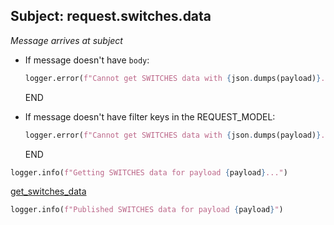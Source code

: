 ## Subject: request.switches.data

_Message arrives at subject_

* If message doesn't have `body`:
  ```python
  logger.error(f"Cannot get SWITCHES data with {json.dumps(payload)}. JSON malformed")
  ```
  END

* If message doesn't have filter keys in the REQUEST_MODEL:
  ```python
  logger.error(f"Cannot get SWITCHES data with {json.dumps(payload)}. Make sure it complies with the shape of {REQUEST_MODEL}"
  ```
  END

```python
logger.info(f"Getting SWITCHES data for payload {payload}...")
```

[get_switches_data](../repositories/forticloud_repository/get_switches_data.md)

```python
logger.info(f"Published SWITCHES data for payload {payload}")
```
